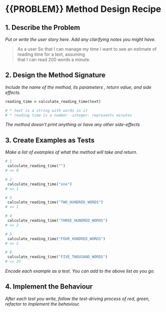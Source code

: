 # {{PROBLEM}} Method Design Recipe


## 1. Describe the Problem

_Put or write the user story here. Add any clarifying notes you might have._

> As a user
> So that I can manage my time
> I want to see an estimate of reading time for a text, assuming   
> that I can read 200 words a minute.

## 2. Design the Method Signature

_Include the name of the method, its parameters , return value, and side effects._

```ruby
reading_time = calculate_reading_time(text)

# * text is a string with words in it
# * reading time is a number -integer- represents minutes
```

_The method doesn't print anything or have any other side-effects_

## 3. Create Examples as Tests

_Make a list of examples of what the method will take and return._

```ruby
# 1
 calculate_reading_time("")
# => 0

# 2
 calculate_reading_time("one")
# => 1

# 3
 calculate_reading_time("TWO_HUNDRED_WORDS")
# => 1

# 4
 calculate_reading_time("THREE_HUNDRED_WORDS")
# => 2

# 5
 calculate_reading_time("FOUR_HUNDRED_WORDS")
# => 2

# 6
 calculate_reading_time("FIVE_THOUSAND_WORDS")
# => 25
```

_Encode each example as a test. You can add to the above list as you go._

## 4. Implement the Behaviour

_After each test you write, follow the test-driving process of red, green, refactor to implement the behaviour._
